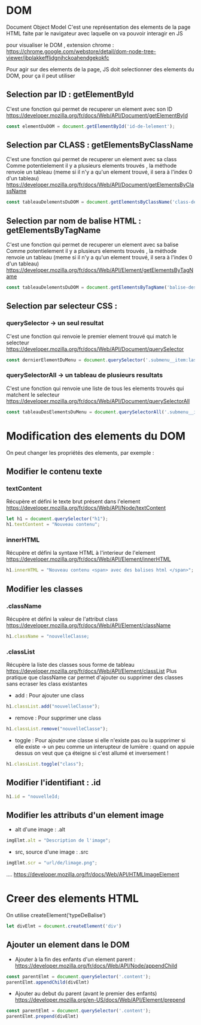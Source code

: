 # DOM

Document Object Model
C'est une représentation des elements de la page HTML faite par le navigateur avec laquelle on va pouvoir interagir en JS

pour visualiser le DOM , extension chrome : https://chrome.google.com/webstore/detail/dom-node-tree-viewer/jbplakkefflidgnjhckoahendgekokfc

Pour agir sur des elements de la page, JS doit selectionner des elements du DOM, pour ça il peut utiliser

## Selection par ID : getElementById
C'est une fonction qui permet de recuperer un element avec son ID
https://developer.mozilla.org/fr/docs/Web/API/Document/getElementById

```js
const elementDuDOM = document.getElementById('id-de-lelement');
```

## Selection par CLASS : getElementsByClassName
C'est une fonction qui permet de recuperer un element avec sa class
Comme potentielement il y a plusieurs elements trouvés , la méthode renvoie un tableau (meme si il n'y a qu'un element trouvé, il sera à l'index 0 d'un tableau)
https://developer.mozilla.org/fr/docs/Web/API/Document/getElementsByClassName

```js
const tableauDelementsDuDOM = document.getElementsByClassName('class-des-elements');
```

## Selection par nom de balise HTML : getElementsByTagName
C'est une fonction qui permet de recuperer un element avec sa balise
Comme potentielement il y a plusieurs elements trouvés , la méthode renvoie un tableau (meme si il n'y a qu'un element trouvé, il sera à l'index 0 d'un tableau)
https://developer.mozilla.org/fr/docs/Web/API/Element/getElementsByTagName

```js
const tableauDelementsDuDOM = document.getElementsByTagName('balise-des-elements');
```

## Selection par selecteur CSS : 

### querySelector -> un seul resultat
C'est une fonction qui renvoie le premier element trouvé qui match le selecteur
https://developer.mozilla.org/fr/docs/Web/API/Document/querySelector

```js
const dernierElementDuMenu = document.querySelector('.submenu__item:last-child');
```

### querySelectorAll -> un tableau de plusieurs resultats
C'est une fonction qui renvoie une liste de tous les elements trouvés qui matchent le selecteur
https://developer.mozilla.org/fr/docs/Web/API/Document/querySelectorAll

```js
const tableauDesElementsDuMenu = document.querySelectorAll('.submenu__item');
```

# Modification des elements du DOM

On peut changer les propriétés des elements, par exemple :

## Modifier le contenu texte 

### textContent
Récupère et défini le texte brut présent dans l'element
https://developer.mozilla.org/fr/docs/Web/API/Node/textContent

```js
let h1 = document.querySelector("h1");
h1.textContent = "Nouveau contenu";
```

### innerHTML
Récupère et défini la syntaxe HTML à l'interieur de l'element
https://developer.mozilla.org/fr/docs/Web/API/Element/innerHTML

```js
h1.innerHTML = "Nouveau contenu <span> avec des balises html </span>";
```

## Modifier les classes 

### .className
Récupère et défini la valeur de l'attribut class
https://developer.mozilla.org/fr/docs/Web/API/Element/className
```js
h1.className = "nouvelleClasse;
```
### .classList
Récupère la liste des classes sous forme de tableau
https://developer.mozilla.org/fr/docs/Web/API/Element/classList
Plus pratique que className car permet d'ajouter ou supprimer des classes sans ecraser les class existantes

- add : Pour ajouter une class
```js
h1.classList.add("nouvelleClasse");
```

- remove : Pour supprimer une class
```js
h1.classList.remove("nouvelleClasse");
```

- toggle : Pour ajouter une classe si elle n'existe pas ou la supprimer si elle existe
-> un peu comme un interupteur de lumière : quand on appuie dessus on veut que ça éteigne si c'est allumé et inversement !
```js
h1.classList.toggle("class");
```


## Modifier l'identifiant : .id
```js
h1.id = "nouvelleId;
```

## Modifier les attributs d'un element image
- alt d'une image : .alt
```js
imgElmt.alt = "Description de l'image";
```
- src, source d'une image : .src
```js
imgElmt.scr = "url/de/limage.png";
```

.... https://developer.mozilla.org/fr/docs/Web/API/HTMLImageElement


# Creer des elements HTML

On utilise createElement('typeDeBalise')

```js
let divElmt = document.createElement('div')
```

## Ajouter un element dans le DOM

- Ajouter à la fin des enfants d'un element parent :  
https://developer.mozilla.org/fr/docs/Web/API/Node/appendChild
```js
const parentElmt = document.querySelector('.content');
parentElmt.appendChild(divElmt)
``` 

- Ajouter au debut du parent (avant le premier des enfants)
https://developer.mozilla.org/en-US/docs/Web/API/Element/prepend
```js
const parentElmt = document.querySelector('.content');
parentElmt.prepend(divElmt)
``` 